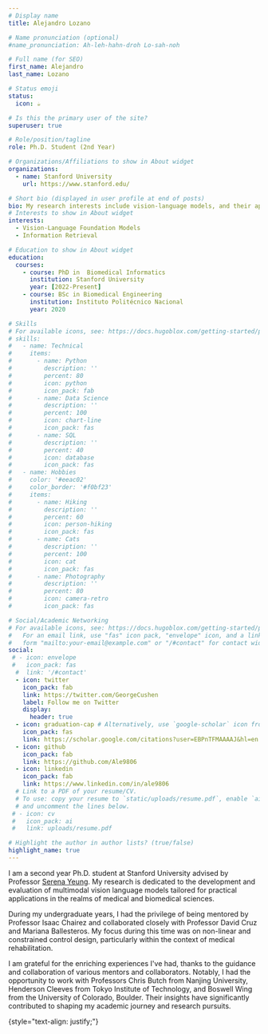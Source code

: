 ```yaml
---
# Display name
title: Alejandro Lozano

# Name pronunciation (optional)
#name_pronunciation: Ah-leh-hahn-droh Lo-sah-noh

# Full name (for SEO)
first_name: Alejandro
last_name: Lozano

# Status emoji
status:
  icon: ☕️

# Is this the primary user of the site?
superuser: true

# Role/position/tagline
role: Ph.D. Student (2nd Year)

# Organizations/Affiliations to show in About widget
organizations:
  - name: Stanford University
    url: https://www.stanford.edu/

# Short bio (displayed in user profile at end of posts)
bio: My research interests include vision-language models, and their applications to biomedicine and healtchare.
# Interests to show in About widget
interests:
  - Vision-Language Foundation Models 
  - Information Retrieval

# Education to show in About widget
education:
  courses:
    - course: PhD in  Biomedical Informatics
      institution: Stanford University
      year: [2022-Present]
    - course: BSc in Biomedical Engineering
      institution: Instituto Politécnico Nacional
      year: 2020

# Skills
# For available icons, see: https://docs.hugoblox.com/getting-started/page-builder/#icons
# skills:
#   - name: Technical
#     items:
#       - name: Python
#         description: ''
#         percent: 80
#         icon: python
#         icon_pack: fab
#       - name: Data Science
#         description: ''
#         percent: 100
#         icon: chart-line
#         icon_pack: fas
#       - name: SQL
#         description: ''
#         percent: 40
#         icon: database
#         icon_pack: fas
#   - name: Hobbies
#     color: '#eeac02'
#     color_border: '#f0bf23'
#     items:
#       - name: Hiking
#         description: ''
#         percent: 60
#         icon: person-hiking
#         icon_pack: fas
#       - name: Cats
#         description: ''
#         percent: 100
#         icon: cat
#         icon_pack: fas
#       - name: Photography
#         description: ''
#         percent: 80
#         icon: camera-retro
#         icon_pack: fas

# Social/Academic Networking
# For available icons, see: https://docs.hugoblox.com/getting-started/page-builder/#icons
#   For an email link, use "fas" icon pack, "envelope" icon, and a link in the
#   form "mailto:your-email@example.com" or "/#contact" for contact widget.
social:
 # - icon: envelope
 #   icon_pack: fas
  #  link: '/#contact'
  - icon: twitter
    icon_pack: fab
    link: https://twitter.com/GeorgeCushen
    label: Follow me on Twitter
    display:
      header: true
  - icon: graduation-cap # Alternatively, use `google-scholar` icon from `ai` icon pack
    icon_pack: fas
    link: https://scholar.google.com/citations?user=EBPnTFMAAAAJ&hl=en
  - icon: github
    icon_pack: fab
    link: https://github.com/Ale9806
  - icon: linkedin
    icon_pack: fab
    link: https://www.linkedin.com/in/ale9806
  # Link to a PDF of your resume/CV.
  # To use: copy your resume to `static/uploads/resume.pdf`, enable `ai` icons in `params.yaml`,
  # and uncomment the lines below.
 # - icon: cv
 #   icon_pack: ai
 #   link: uploads/resume.pdf

# Highlight the author in author lists? (true/false)
highlight_name: true
---
```


I am a second year  Ph.D.  student at Stanford University advised by Professor [Serena Yeung](https://ai.stanford.edu/~syyeung/). My research is dedicated to the development and evaluation of multimodal vision language models tailored for practical applications in the realms of medical and biomedical sciences.

During my undergraduate years, I had the privilege of being mentored by Professor Isaac Chairez and collaborated closely with Professor David Cruz and Mariana Ballesteros. My focus during this time was on non-linear and constrained control design, particularly within the context of medical rehabilitation.

I am grateful for the enriching experiences I've had, thanks to the guidance and collaboration of various mentors and collaborators. Notably, I had the opportunity to work with Professors Chris Butch from Nanjing University, Henderson Cleeves from Tokyo Institute of Technology, and Boswell Wing from the University of Colorado, Boulder. Their insights have significantly contributed to shaping my academic journey and research pursuits.

{style="text-align: justify;"}
